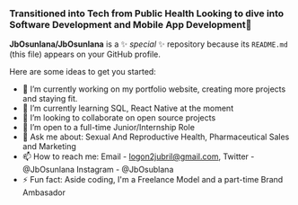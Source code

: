 ### Transitioned into Tech from Public Health Looking to dive into Software Development and Mobile App Development👋

**JbOsunlana/JbOsunlana** is a ✨ _special_ ✨ repository because its `README.md` (this file) appears on your GitHub profile.

Here are some ideas to get you started:

- 🔭 I’m currently working on my portfolio website, creating more projects and staying fit.
- 🌱 I’m currently learning SQL, React Native at the moment
- 👯 I’m looking to collaborate on open source projects
- 🤔 I’m open to a full-time Junior/Internship Role
- 💬 Ask me about: Sexual And Reproductive Health, Pharmaceutical Sales and Marketing
- 📫 How to reach me: Email - logon2jubril@gmail.com, Twitter - @JbOsunlana Instagram - @JbOsublana
- ⚡ Fun fact: Aside coding, I'm a Freelance Model and a part-time Brand Ambasador

